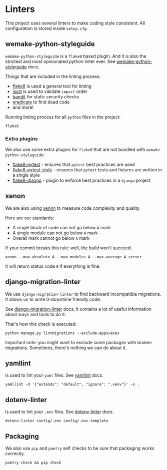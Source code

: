 Linters
=======

This project uses several linters to make coding style consistent. All
configuration is stored inside `setup.cfg`.

wemake-python-styleguide
------------------------

`wemake-python-styleguide` is a `flake8` based plugin. And it is also
the strictest and most opinionated python linter ever. See
[wemake-python-styleguide](https://wemake-python-styleguide.readthedocs.io/en/latest/)
docs.

Things that are included in the linting process:

-   [flake8](http://flake8.pycqa.org/) is used a general tool for
    linting
-   [isort](https://github.com/timothycrosley/isort) is used to validate
    `import` order
-   [bandit](https://github.com/PyCQA/bandit) for static security checks
-   [eradicate](https://github.com/myint/eradicate) to find dead code
-   and more!

Running linting process for all `python` files in the project:

``` {.sourceCode .bash}
flake8 .
```

### Extra plugins

We also use some extra plugins for `flake8` that are not bundled with
`wemake-python-styleguide`:

-   [flake8-pytest](https://github.com/vikingco/flake8-pytest) - ensures
    that `pytest` best practices are used
-   [flake8-pytest-style](https://github.com/m-burst/flake8-pytest-style) -
    ensures that `pytest` tests and fixtures are written in a single
    style
-   [flake8-django](https://github.com/rocioar/flake8-django) - plugin
    to enforce best practices in a `django` project

xenon
-----

We are also using [xenon](https://github.com/rubik/xenon) to measure
code complexity and quality.

Here are our standards:

-   A single block of code can not go below `A` mark
-   A single module can not go below `A` mark
-   Overall mark cannot go below `A` mark

If your commit breaks this rule: well, the build won't succeed.

``` {.sourceCode .bash}
xenon --max-absolute A --max-modules A --max-average A server
```

It will return status code `0` if everything is fine.

django-migration-linter
-----------------------

We use `django-migration-linter` to find backward incompatible
migrations. It allows us to write 0-downtime friendly code.

See
[django-migration-linter](https://github.com/3YOURMIND/django-migration-linter)
docs, it contains a lot of useful information about ways and tools to do
it.

That's how this check is executed:

``` {.sourceCode .bash}
python manage.py lintmigrations --exclude-apps=axes
```

Important note: you might want to exclude some packages with broken
migrations. Sometimes, there's nothing we can do about it.

yamllint
--------

Is used to lint your `yaml` files. See
[yamllint](https://github.com/adrienverge/yamllint) docs.

``` {.sourceCode .bash}
yamllint -d '{"extends": "default", "ignore": ".venv"}' -s .
```

dotenv-linter
-------------

Is used to lint your `.env` files. See
[dotenv-linter](https://github.com/wemake-services/dotenv-linter) docs.

``` {.sourceCode .bash}
dotenv-linter config/.env config/.env.template
```

Packaging
---------

We also use `pip` and `poetry` self checks to be sure that packaging
works correctly.

``` {.sourceCode .bash}
poetry check && pip check
```
